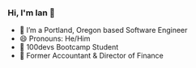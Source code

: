### Hi, I'm Ian 👋
- 🔭 I’m a Portland, Oregon based Software Engineer
- 😄 Pronouns: He/Him
- 🌱 100devs Bootcamp Student
- 🧮 Former Accountant & Director of Finance




